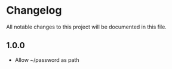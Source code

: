 # Changelog

All notable changes to this project will be documented in this file.

## 1.0.0

- Allow ~/password as path
